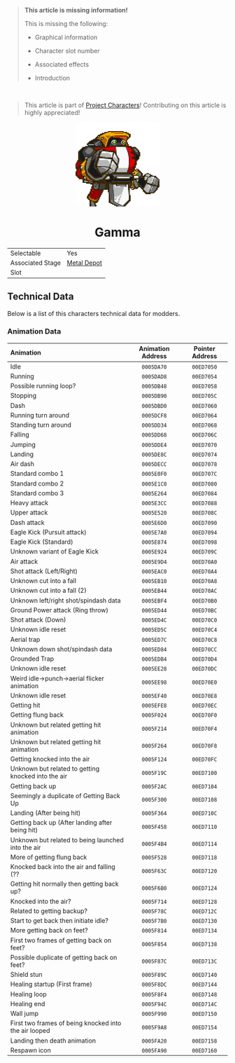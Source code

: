 > **This article is missing information!**
>
> This is missing the following:
>
> - Graphical information
>
> - Character slot number
>
> - Associated effects
>
> - Introduction

<br>

> This article is part of [Project Characters](?a=projects/index)! Contributing on this article is highly appreciated!

<p align="center">
    <img src="res/portraits/gamma.png">
    <h1 align="center" class="charName">Gamma</h1>
    <table align="center">
        <tr>
            <td>Selectable</td>
            <td>Yes</td>
        </tr>
        <tr>
            <td>Associated Stage</td>
            <td><a href="?a=stages/metaldepot">Metal Depot</a></td>
        </tr>
        <tr>
            <td>Slot</td>
            <td></td>
        </tr>
    </table> 
</p>

## Technical Data

Below is a list of this characters technical data for modders.

### Animation Data

| Animation | Animation Address | Pointer Address |
|:----------|:-----------------:|:---------------:|
| Idle | ``0005DA70`` | ``00ED7050`` |
| Running | ``0005DAD8`` | ``00ED7054`` |
| Possible running loop? | ``0005DB48`` | ``00ED7058`` |
| Stopping | ``0005DB90`` | ``00ED705C`` |
| Dash | ``0005DBD0`` | ``00ED7060`` |
| Running turn around | ``0005DCF8`` | ``00ED7064`` |
| Standing turn around | ``0005DD34`` | ``00ED7068`` |
| Falling | ``0005DD68`` | ``00ED706C`` |
| Jumping | ``0005DDE4`` | ``00ED7070`` |
| Landing | ``0005DE8C`` | ``00ED7074`` |
| Air dash | ``0005DECC`` | ``00ED7078`` |
| Standard combo 1 | ``0005E0F0`` | ``00ED707C`` |
| Standard combo 2 | ``0005E1C0`` | ``00ED7080`` |
| Standard combo 3 | ``0005E264`` | ``00ED7084`` |
| Heavy attack | ``0005E3CC`` | ``00ED7088`` |
| Upper attack | ``0005E520`` | ``00ED708C`` |
| Dash attack | ``0005E6D0`` | ``00ED7090`` |
| Eagle Kick (Pursuit attack) | ``0005E7A0`` | ``00ED7094`` |
| Eagle Kick (Standard) | ``0005E874`` | ``00ED7098`` |
| Unknown variant of Eagle Kick | ``0005E924`` | ``00ED709C`` |
| Air attack | ``0005E9D4`` | ``00ED70A0`` |
| Shot attack (Left/Right) | ``0005EAC0`` | ``00ED70A4`` |
| Unknown cut into a fall | ``0005EB10`` | ``00ED70A8`` |
| Unknown cut into a fall (2) | ``0005EB44`` | ``00ED70AC`` |
| Unknown left/right shot/spindash data | ``0005EBF4`` | ``00ED70B0`` |
| Ground Power attack (Ring throw) | ``0005ED44`` | ``00ED70BC`` |
| Shot attack (Down) | ``0005ED4C`` | ``00ED70C0`` |
| Unknown idle reset | ``0005ED5C`` | ``00ED70C4`` |
| Aerial trap | ``0005ED7C`` | ``00ED70C8`` |
| Unknown down shot/spindash data | ``0005ED84`` | ``00ED70CC`` |
| Grounded Trap | ``0005EDB4`` | ``00ED70D4`` |
| Unknown idle reset | ``0005EE28`` | ``00ED70DC`` |
| Weird idle->punch->aerial flicker animation | ``0005EE98`` | ``00ED70E0`` |
| Unknown idle reset | ``0005EF40`` | ``00ED70E8`` |
| Getting hit | ``0005EFE8`` | ``00ED70EC`` |
| Getting flung back | ``0005F024`` | ``00ED70F0`` |
| Unknown but related getting hit animation | ``0005F214`` | ``00ED70F4`` |
| Unknown but related getting hit animation | ``0005F264`` | ``00ED70F8`` |
| Getting knocked into the air | ``0005F124`` | ``00ED70FC`` |
| Unknown but related to getting knocked into the air | ``0005F19C`` | ``00ED7100`` |
| Getting back up | ``0005F2AC`` | ``00ED7104`` |
| Seemingly a duplicate of Getting Back Up | ``0005F300`` | ``00ED7108`` |
| Landing (After being hit) | ``0005F364`` | ``00ED710C`` |
| Getting back up (After landing after being hit) | ``0005F458`` | ``00ED7110`` |
| Unknown but related to being launched into the air | ``0005F4B4`` | ``00ED7114`` |
| More of getting flung back | ``0005F528`` | ``00ED7118`` |
| Knocked back into the air and falling (?? | ``0005F63C`` | ``00ED7120`` |
| Getting hit normally then getting back up? | ``0005F6B0`` | ``00ED7124`` |
| Knocked into the air? | ``0005F714`` | ``00ED7128`` |
| Related to getting backup? | ``0005F78C`` | ``00ED712C`` |
| Start to get back then initiate idle? | ``0005F7B0`` | ``00ED7130`` |
| More getting back on feet? | ``0005F814`` | ``00ED7134`` |
| First two frames of getting back on feet? | ``0005F854`` | ``00ED7138`` |
| Possible duplicate of getting back on feet? | ``0005F87C`` | ``00ED713C`` |
| Shield stun | ``0005F89C`` | ``00ED7140`` |
| Healing startup (First frame) | ``0005F8DC`` | ``00ED7144`` |
| Healing loop | ``0005F8F4`` | ``00ED7148`` |
| Healing end | ``0005F94C`` | ``00ED714C`` |
| Wall jump | ``0005F990`` | ``00ED7150`` |
| First two frames of being knocked into the air looped | ``0005F9A8`` | ``00ED7154`` |
| Landing then death animation | ``0005FA20`` | ``00ED7158`` |
| Respawn icon | ``0005FA90`` | ``00ED7160`` |

